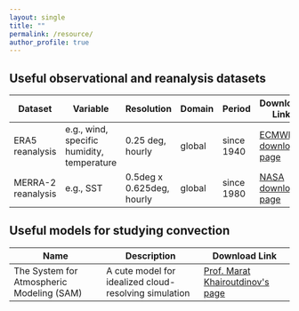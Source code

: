 ```yaml
---
layout: single
title: ""
permalink: /resource/
author_profile: true
---
```


## Useful observational and reanalysis datasets

|   Dataset    |   Variable    | Resolution | Domain | Period |  Download Link  |
|--------------|---------------|------------|--------|--------|--------|
| ERA5 reanalysis   | e.g., wind, specific humidity, temperature | 0.25 deg, hourly          | global | since 1940 | [ECMWF download page](https://cds.climate.copernicus.eu/cdsapp#!/search?type=dataset&text=ERA5) |
| MERRA-2 reanalysis| e.g., SST                                  | 0.5deg x 0.625deg, hourly | global | since 1980 | [NASA download page](https://daac.gsfc.nasa.gov/datasets/M2T1NXOCN_5.12.4/summary)              |

## Useful models for studying convection

|    Name      |   Description | Download Link  |
|--------------|---------------|----------------|
|   The System for Atmospheric Modeling (SAM) |    A cute model for idealized cloud-resolving simulation    | [Prof. Marat Khairoutdinov's page](http://rossby.msrc.sunysb.edu/~marat/SAM.html) |






